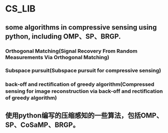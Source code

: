 # CS_LIB
## some algorithms in compressive sensing using python, including OMP、SP、BRGP.
### Orthogonal Matching(Signal Recovery From Random Measurements Via Orthogonal Matching)
### Subspace pursuit(Subspace pursuit for compressive sensing)
### back-off and rectiﬁcation of greedy algorithm(Compressed sensing for image reconstruction via back-off and rectiﬁcation of greedy algorithm)
## 使用python编写的压缩感知的一些算法，包括OMP、SP、CoSaMP、BRGP。
